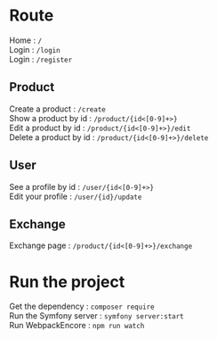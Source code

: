 # Route

Home : `/`  
Login : `/login`  
Login : `/register`  

## Product
Create a product : `/create`   
Show a product by id : `/product/{id<[0-9]+>}`  
Edit a product by id : `/product/{id<[0-9]+>}/edit`  
Delete a product by id : `/product/{id<[0-9]+>}/delete`  

## User
See a profile by id : `/user/{id<[0-9]+>}`  
Edit your profile  : `/user/{id}/update`  


## Exchange
Exchange page : `/product/{id<[0-9]+>}/exchange`  


# Run the project
Get the dependency : `composer require`  
Run the Symfony server : `symfony server:start`  
Run WebpackEncore : `npm run watch`  
